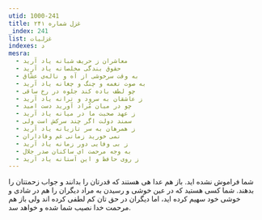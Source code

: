 ```yaml
---
utid: 1000-241
title: غزل شماره ۲۴۱
_index: 241
list: غزلیات
indexes: د
mesra:
  - معاشران ز حریف شبانه یاد آرید
  - حقوق بندگی مخلصانه یاد آرید
  - به وقت سرخوشی از آه و ناله‌ی عشّاق
  - به صوت نغمه و چنگ و چغانه یاد آرید
  - چو لطف باده کند جلوه در رخ ساقی
  - ز عاشقان به سرود و ترانه یاد آرید
  - چو در میان مُراد آورید دست امید
  - ز عهد صحبت ما در میانه یاد آرید
  - سمند دولت اگر چند سرکش است ولی
  - ز همرهان به سر تازیانه یاد آرید
  - نمی خورید زمانی غم وفاداران
  - ز بی وفایی دور زمانه یاد آرید
  - به وجه مرحمت ای ساکنان صدر جلال
  - ز روی حافظ و این آستانه یاد آرید
---
```

شما فراموش نشده اید. باز هم عدا هی هستند که قدرتان را بدانند و جواب زحمتتان را بدهند. شما کسی هستید که در عین خوشی و رسیدن به مراد دیگران را هم در شادی و خوشی خود سهیم کرده اید، اما دیگران در حق تان کم لطفی کرده اند ولی باز هم مرحمت خدا نصیب شما شده و خواهد سد.
